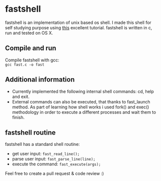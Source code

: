 # fastshell

fastshell is an implementation of unix based os shell. I made this shell for self studying purpose using [this](https://brennan.io/2015/01/16/write-a-shell-in-c/) excellent tutorial.
fastshell is written in c, run and tested on OS X. 

## Compile and run
Compile fastshell with gcc: <br/>
`gcc fast.c -o fast`

## Additional information
- Currently implemented the following internal shell commands: cd, help and exit.
- External commands can also be executed, that thanks to fast_launch method. As part of learning how shell works i used fork() and exec() methodology in order to execute a different processes and wait them to finish. 

## fastshell routine
fastshell has a standard shell routine: 
- get user input: `fast_read_line();`
- parse user input: `fast_parse_line(line);`
- execute the command: `fast_execute(args);`

Feel free to create a pull request & code review :) 